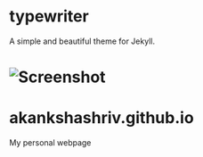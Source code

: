 typewriter
==========

A simple and beautiful theme for Jekyll.

![Screenshot](https://raw.githubusercontent.com/alixedi/typewriter/master/images/screenshot.png)
=======
# akankshashriv.github.io
My personal webpage


